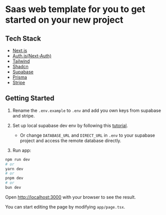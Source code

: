 # Saas web template for you to get started on your new project

## Tech Stack
- [Next.js](https://nextjs.org)
- [Auth.js(Next-Auth)](https://authjs.dev/getting-started)
- [Tailwind](https://tailwindcss.com/docs)
- [Shadcn](https://ui.shadcn.com/docs)
- [Supabase](https://supabase.io/docs)
- [Prisma](https://www.prisma.io/docs)
- [Stripe](https://stripe.com/docs)
## Getting Started

1. Rename the `.env.example` to `.env` and add you own keys from supabase and stripe.

2. Set up local supabase dev env by following this [tutorial](https://supabase.com/docs/guides/local-development/cli/getting-started).

    - Or change `DATABASE_URL` and `DIRECT_URL` in `.env` to your supabase project and access the remote database directly.

3. Run app:

```bash
npm run dev
# or
yarn dev
# or
pnpm dev
# or
bun dev
```

Open [http://localhost:3000](http://localhost:3000) with your browser to see the result.

You can start editing the page by modifying `app/page.tsx`.
